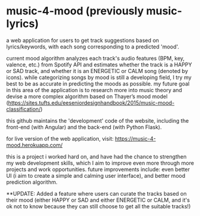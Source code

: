 # music-4-mood (previously music-lyrics)

a web application for users to get track suggestions based on lyrics/keywords, with each song corresponding to a predicted 'mood'.

current mood algorithm analyzes each track's audio features (BPM, key, valence, etc.) from Spotify API and estimates whether the track is a HAPPY or SAD track, and whether it is an ENERGETIC or CALM song (denoted by icons). while categorizing songs by mood is still a developing field, I try my best to be as accurate in predicting the moods as possible. my future goal in this area of the application is to research more into music theory and devise a more complex algorithm based on Thayer’s mood model (https://sites.tufts.edu/eeseniordesignhandbook/2015/music-mood-classification/)

this github maintains the 'development' code of the website, including the front-end (with Angular) and the back-end (with Python Flask). 

for live version of the web application, visit: https://music-4-mood.herokuapp.com/

this is a project i worked hard on, and have had the chance to strengthen my web development skills, which I aim to improve even more through more projects and work opportunities. future improvements include: even better UI (i aim to create a simple and calming user interface), and better mood prediction algorithm.

**UPDATE: Added a feature where users can curate the tracks based on their mood (either HAPPY or SAD and either ENERGETIC or CALM, and it's ok not to know because they can still choose to get all the suitable tracks!)


